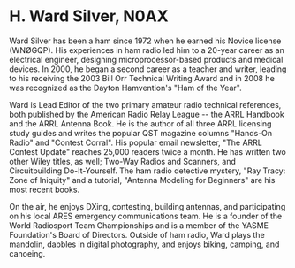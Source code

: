 # H. Ward Silver, N0AX

Ward Silver has been a ham since 1972 when he earned his Novice license (WNØGQP). His experiences in ham radio led him to a 20-year career as an electrical engineer, designing microprocessor-based products and medical devices. In 2000, he began a second career as a teacher and writer, leading to his receiving the 2003 Bill Orr Technical Writing Award and in 2008 he was recognized as the Dayton Hamvention's "Ham of the Year".

Ward is Lead Editor of the two primary amateur radio technical references, both published by the American Radio Relay League -- the ARRL Handbook and the ARRL Antenna Book. He is the author of all three ARRL licensing study guides and writes the popular QST magazine columns "Hands-On Radio" and "Contest Corral". His popular email newsletter, "The ARRL Contest Update" reaches 25,000 readers twice a month. He has written two other Wiley titles, as well; Two-Way Radios and Scanners, and Circuitbuilding Do-It-Yourself. The ham radio detective mystery, "Ray Tracy: Zone of Iniquity" and a tutorial, "Antenna Modeling for Beginners" are his most recent books.

On the air, he enjoys DXing, contesting, building antennas, and participating on his local ARES emergency communications team. He is a founder of the World Radiosport Team Championships and is a member of the YASME Foundation's Board of Directors. Outside of ham radio, Ward plays the mandolin, dabbles in digital photography, and enjoys biking, camping, and canoeing.
